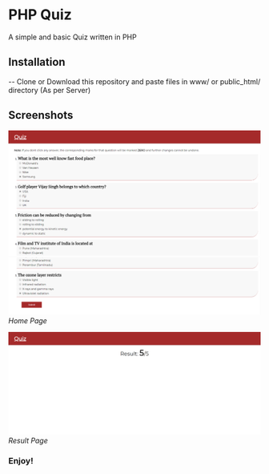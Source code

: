 # PHP Quiz
A simple and basic Quiz written in PHP

## Installation
-- Clone or Download this repository and paste files in www/ or public_html/ directory (As per Server)

## Screenshots

![](screenshots/php-quiz-nodb-1.PNG)
![](screenshots/php-quiz-nodb-2.PNG)
*Home Page*

![](screenshots/php-result-nodb-1.PNG)
*Result Page*


### Enjoy!
